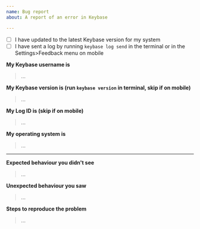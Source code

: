 ```yaml
---
name: Bug report
about: A report of an error in Keybase

---
```


- [ ] I have updated to the latest Keybase version for my system
- [ ] I have sent a log by running `keybase log send` in the terminal or in the Settings&gt;Feedback menu on mobile

**My Keybase username is**
 > &hellip;

**My Keybase version is (run `keybase version` in terminal, skip if on mobile)**
 > &hellip;

**My Log ID is (skip if on mobile)**
 > &hellip;

**My operating system is**
 > &hellip;

---

**Expected behaviour you didn't see**
 > &hellip;

**Unexpected behaviour you saw**
 > &hellip;

**Steps to reproduce the problem**
 > &hellip;
